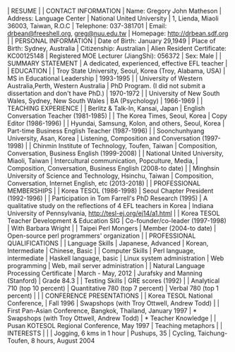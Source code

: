 |                     RESUME
|
| CONTACT INFORMATION
| Name:        Gregory John Matheson
| Address:     Language Center
|              National United University
|              1, Lienda, Miaoli 36003, Taiwan, R.O.C
| Telephone:   037-381701
| Email:       drbean@freeshell.org, greg@nuu.edu.tw
| Homepage:    http://drbean.sdf.org
|
| PERSONAL INFORMATION
| Date of Birth:       January 29,1949
| Place of Birth:      Sydney, Australia
| Citizenship:         Australian
| Alien Resident Certificate: KC00125148
| Registered MOE Lecturer (JiangShi):  056372
| Sex:                 Male
|
| SUMMARY STATEMENT
| A dedicated, experienced, effective EFL teacher
|
| EDUCATION
|
| Troy State University, Seoul, Korea (Troy, Alabama, USA)
| MS in Educational Leadership
| 1993-1995
|
| University of Western Australia,Perth, Western Australia
| PhD Program. (I did not submit a dissertation and don't have PhD.)
| 1970-1972
|
| University of New South Wales, Sydney, New South Wales
| BA (Psychology)
| 1966-1969
|
| TEACHING EXPERIENCE
|
| Berlitz & Talk-In, Kansai, Japan
| English Conversation Teacher (1981-1985)
|
| The Korea Times, Seoul, Korea
| Copy Editor (1986-1996)
|
| Hyundai, Samsung, Kolon, and others, Seoul, Korea
| Part-time Business English Teacher (1987-1996)
|
| Soonchunhyang University, Asan, Korea
| Listening, Composition and Conversation (1997-1998)
|
| Chinmin Institute of Technology, Toufen, Taiwan
| Composition, Conversation, Business English (1999-2008)
|
| National United University, Miaoli, Taiwan
| Intercultural communication, Popculture, Media,
| Composition, Conversation, Business English (2008-to date)
|
| Minghsin University of Science and Technology, Hsinchu, Taiwan
| Composition, Conversation, Internet English, etc (2013-2018)
|
| PROFESSIONAL MEMBERSHIPS
|
| Korea TESOL (1986-1998)
| Seoul Chapter President (1992-1996)
|
| Participation in Tom Farrell's PhD Research (1995)
| A qualitative study on the reflections of 4 EFL teachers in Korea
| Indiana University of Pennsylvania, http://tesl-ej.org/ej14/a1.html
|
| Korea TESOL Teacher Development & Education SIG
| Co-founder/co-leader (1997-1998)
| With Barbara Wright
|
| Taipei Perl Mongers
| Member (2004-to date)
| Open-source perl programmers' organization
|
| PROFESSIONAL QUALIFICATIONS
|
| Language Skills
| Japanese, Advanced
| Korean, Intermediate
| Chinese, Basic
|
| Computer Skills
| Perl language, intermediate
| Haskell language, basic
| Linux system administration
| Web programming
| Web, mail server administration
|
| Natural Language Processing Certificate
| March - May, 2012
| Jurafsky and Manning (Stanford)
| Grade 84.3
|
| Testing Skills
| GRE scores (1992)
|
| Analytical 710 (top 10 percent)
| Quantitative 780 (top 7 percent)
| Verbal 780 (top 1 percent)
|
|
| CONFERENCE PRESENTATIONS
|
| Korea TESOL National Conference,
| Fall 1996
| Swapshops (with Troy Ottwell, Andrew Todd)
|
| First Pan-Asian Conference, Bangkok, Thailand, January 1997
| * Swapshops (with Troy Ottwell, Andrew Todd)
| * Teacher Knowledge
|
| Pusan KOTESOL Regional Conference, May 1997
| Teaching metaphors
|
| INTERESTS
|
|
| Jogging, 6 kms in 1 hour
| Pushups, 35
| Cycling, Taichung-Toufen, 8 hours, August 2004
